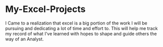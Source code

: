 # My-Excel-Projects

I Came to a realization that excel is a big portion of the work I will be pursuing and dedicating a lot of time and effort to. This will help me track my record of what I've learned with hopes to shape and guide others the way of an Analyst. 
